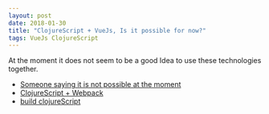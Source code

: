 ```yaml
---
layout: post
date: 2018-01-30
title: "ClojureScript + VueJs, Is it possible for now?"
tags: VueJs ClojureScript
---
```


At the moment it does not seem to be a good Idea to use these technologies together.

- [Someone saying it is not possible at the moment](http://mnn.github.io/blog/en/2017/Rant-about-experience-with-VueJS-ClojureScript-Pug/)
- [ClojureScript + Webpack](https://hashnode.com/post/early-stage-live-coding-clojurescript-with-webpack-cj2w4lsiv006ul7k8rcp9bqvd)
- [build clojureScript](https://github.com/thheller/shadow-cljs)
